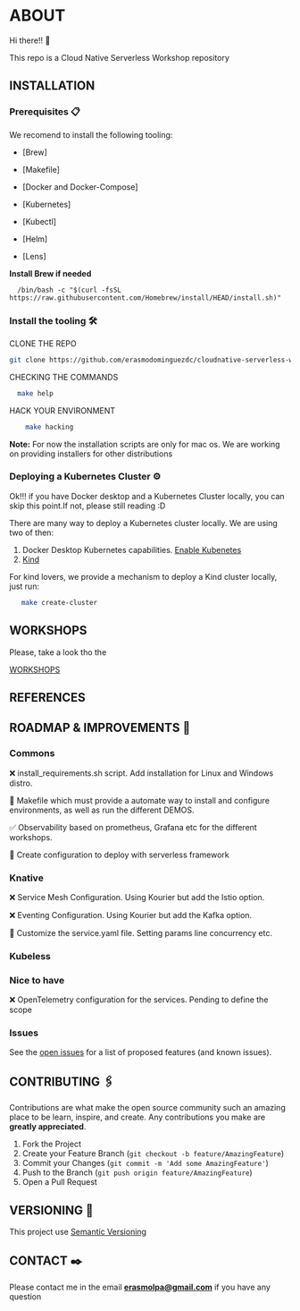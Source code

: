 # ABOUT

Hi there!! 👋

This repo is a Cloud Native Serverless Workshop repository 

## INSTALLATION

### Prerequisites  📋

We recomend to install the following tooling: 

* [Brew]

* [Makefile]

* [Docker and Docker-Compose]

* [Kubernetes]

* [Kubectl]

* [Helm]

* [Lens]


**Install Brew if needed** 

```shell script
  /bin/bash -c "$(curl -fsSL https://raw.githubusercontent.com/Homebrew/install/HEAD/install.sh)"
```

### Install the tooling  🛠️

CLONE THE REPO  
   
   ```sh
   git clone https://github.com/erasmodominguezdc/cloudnative-serverless-workshops
   ```
   
CHECKING THE COMMANDS  

   ```sh
     make help
   ```

HACK YOUR ENVIRONMENT 

 ```sh
     make hacking
   ```

**Note:** For now the installation scripts are only for mac os. We are working on providing installers for other distributions


### Deploying a Kubernetes Cluster ⚙️

Ok!!! if you have Docker desktop and a Kubernetes Cluster locally, you can skip this point.If not, please still reading :D 

There are many way to deploy a Kubernetes cluster locally. We are using two of then:
 
 1. Docker Desktop Kubernetes capabilities. [Enable Kubenetes](https://docs.docker.com/desktop/kubernetes/) 
 2. [Kind](https://kind.sigs.k8s.io)
 
 For kind lovers, we provide a mechanism to deploy a Kind cluster locally, just run: 
 
 ```sh
    make create-cluster 
```
 
## WORKSHOPS 

Please, take a look tho the

[WORKSHOPS](workshops/README.md)

## REFERENCES 

## ROADMAP & IMPROVEMENTS  🚀

### Commons

❌ install_requirements.sh script. Add installation for Linux and Windows distro. 

🚧  Makefile which must provide a automate way to install and configure environments, as well as run the different DEMOS.

✅  Observability based on prometheus, Grafana etc for the different workshops.

🚧  Create configuration to deploy with serverless framework

### Knative


❌  Service Mesh Configuration. Using Kourier but add the Istio option.

❌  Eventing Configuration. Using Kourier but add the Kafka option.

🚧  Customize the service.yaml file. Setting params line concurrency etc.

### Kubeless 

### Nice to have 

❌  OpenTelemetry configuration for the services. Pending to define the scope


### Issues 

See the [open issues](https://github.com/erasmolpa/serverless-workshop/issues?q=is%3Aissue+is%3Aopen+sort%3Aupdated-desc) for a list of proposed features (and known issues).


## CONTRIBUTING 🖇️

Contributions are what make the open source community such an amazing place to be learn, inspire, and create. Any contributions you make are **greatly appreciated**.

1. Fork the Project
2. Create your Feature Branch (`git checkout -b feature/AmazingFeature`)
3. Commit your Changes (`git commit -m 'Add some AmazingFeature'`)
4. Push to the Branch (`git push origin feature/AmazingFeature`)
5. Open a Pull Request

## VERSIONING 📌

This project use [Semantic Versioning](https://semver.org/lang/es/)

## CONTACT ✒️

Please contact me in the email **erasmolpa@gmail.com** if you have any question
